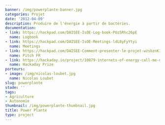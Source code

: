 ```yaml
---
banner: /img/powerplante-banner.jpg
categories: Projet
date: '2012-04-09'
description: Produire de l'énergie à partir de bactéries.
documentation:
- link: https://hackpad.com/DAISEE-IsOE-Log-book-PUz5Rhc26pE
  name: Logbook
- link: https://hackpad.com/DAISEE-IsOE-Meetings-ldL8yFyYtyi
  name: Meetings
- link: https://hackpad.com/DAISEE-Comment-presenter-le-projet-wzsbznK1HSO
  name: Pitch FR
- link: https://hackaday.io/project/10879-internets-of-energy-call-me-daisee
  name: Hackaday Prize
porteurs:
- image: /img/nicolas-loubet.jpg
  name: Nicolas Loubet
slug: powerplante
stade: ''
tags:
- Agriculture
- Autonomie
thumbnail: /img/powerplante-thumbnail.jpg
title: Power Plante
type: project
---
```

